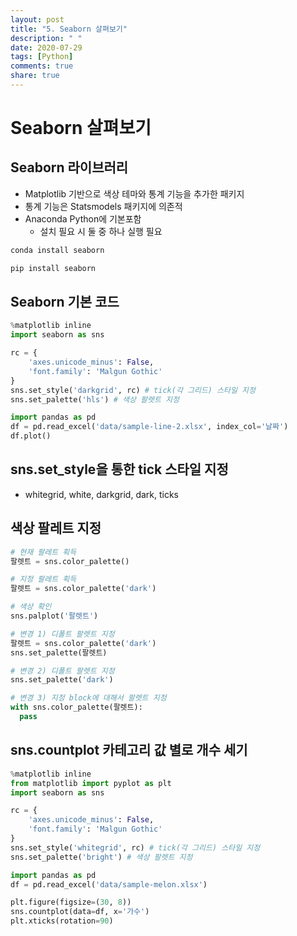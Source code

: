 ```yaml
---
layout: post
title: "5. Seaborn 살펴보기"
description: " "
date: 2020-07-29
tags: [Python]
comments: true
share: true
---
```


# Seaborn 살펴보기

## Seaborn 라이브러리

- Matplotlib 기반으로 색상 테마와 통계 기능을 추가한 패키지
- 통계 기능은 Statsmodels 패키지에 의존적
- Anaconda Python에 기본포함
  - 설치 필요 시 둘 중 하나 실행 필요

```bash
conda install seaborn
```

```bash
pip install seaborn
```

## Seaborn 기본 코드

```python
%matplotlib inline
import seaborn as sns

rc = {
    'axes.unicode_minus': False,
    'font.family': 'Malgun Gothic'
}
sns.set_style('darkgrid', rc) # tick(각 그리드) 스타일 지정
sns.set_palette('hls') # 색상 팔렛트 지정

import pandas as pd
df = pd.read_excel('data/sample-line-2.xlsx', index_col='날짜')
df.plot()
```

## sns.set_style을 통한 tick 스타일 지정

- whitegrid, white, darkgrid, dark, ticks

## 색상 팔레트 지정

```python
# 현재 팔레트 획득
팔렛트 = sns.color_palette()

# 지정 팔레트 획득
팔렛트 = sns.color_palette('dark')

# 색상 확인
sns.palplot('팔렛트')

# 변경 1) 디폴트 팔렛트 지정
팔렛트 = sns.color_palette('dark')
sns.set_palette(팔렛트)

# 변경 2) 디폴트 팔렛트 지정
sns.set_palette('dark')

# 변경 3) 지정 block에 대해서 팔렛트 지정
with sns.color_palette(팔렛트):
  pass
```

## sns.countplot 카테고리 값 별로 개수 세기

```python
%matplotlib inline
from matplotlib import pyplot as plt
import seaborn as sns

rc = {
    'axes.unicode_minus': False,
    'font.family': 'Malgun Gothic'
}
sns.set_style('whitegrid', rc) # tick(각 그리드) 스타일 지정
sns.set_palette('bright') # 색상 팔렛트 지정

import pandas as pd
df = pd.read_excel('data/sample-melon.xlsx')

plt.figure(figsize=(30, 8))
sns.countplot(data=df, x='가수')
plt.xticks(rotation=90)
```
